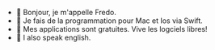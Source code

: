 - 👋 Bonjour, je m'appelle Fredo.
- 👀 Je fais de la programmation pour Mac et Ios via Swift.
- 🌱 Mes applications sont gratuites. Vive les logciels libres!
- 💞️ I also speak english.

<!---
SwiftFredo/SwiftFredo is a ✨ special ✨ repository because its `README.md` (this file) appears on your GitHub profile.
You can click the Preview link to take a look at your changes.
--->
